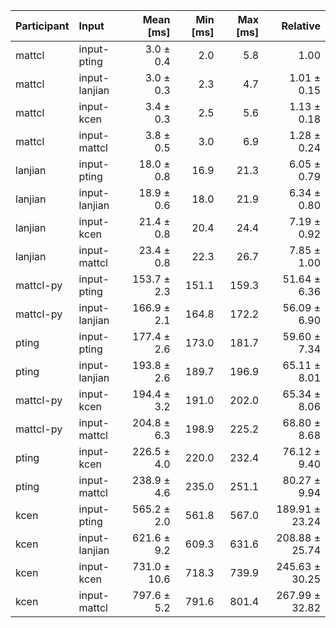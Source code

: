 | Participant | Input | Mean [ms] | Min [ms] | Max [ms] | Relative |
|:---|:---|---:|---:|---:|---:|
| mattcl | input-pting | 3.0 ± 0.4 | 2.0 | 5.8 | 1.00 |
| mattcl | input-lanjian | 3.0 ± 0.3 | 2.3 | 4.7 | 1.01 ± 0.15 |
| mattcl | input-kcen | 3.4 ± 0.3 | 2.5 | 5.6 | 1.13 ± 0.18 |
| mattcl | input-mattcl | 3.8 ± 0.5 | 3.0 | 6.9 | 1.28 ± 0.24 |
| lanjian | input-pting | 18.0 ± 0.8 | 16.9 | 21.3 | 6.05 ± 0.79 |
| lanjian | input-lanjian | 18.9 ± 0.6 | 18.0 | 21.9 | 6.34 ± 0.80 |
| lanjian | input-kcen | 21.4 ± 0.8 | 20.4 | 24.4 | 7.19 ± 0.92 |
| lanjian | input-mattcl | 23.4 ± 0.8 | 22.3 | 26.7 | 7.85 ± 1.00 |
| mattcl-py | input-pting | 153.7 ± 2.3 | 151.1 | 159.3 | 51.64 ± 6.36 |
| mattcl-py | input-lanjian | 166.9 ± 2.1 | 164.8 | 172.2 | 56.09 ± 6.90 |
| pting | input-pting | 177.4 ± 2.6 | 173.0 | 181.7 | 59.60 ± 7.34 |
| pting | input-lanjian | 193.8 ± 2.6 | 189.7 | 196.9 | 65.11 ± 8.01 |
| mattcl-py | input-kcen | 194.4 ± 3.2 | 191.0 | 202.0 | 65.34 ± 8.06 |
| mattcl-py | input-mattcl | 204.8 ± 6.3 | 198.9 | 225.2 | 68.80 ± 8.68 |
| pting | input-kcen | 226.5 ± 4.0 | 220.0 | 232.4 | 76.12 ± 9.40 |
| pting | input-mattcl | 238.9 ± 4.6 | 235.0 | 251.1 | 80.27 ± 9.94 |
| kcen | input-pting | 565.2 ± 2.0 | 561.8 | 567.0 | 189.91 ± 23.24 |
| kcen | input-lanjian | 621.6 ± 9.2 | 609.3 | 631.6 | 208.88 ± 25.74 |
| kcen | input-kcen | 731.0 ± 10.6 | 718.3 | 739.9 | 245.63 ± 30.25 |
| kcen | input-mattcl | 797.6 ± 5.2 | 791.6 | 801.4 | 267.99 ± 32.82 |
